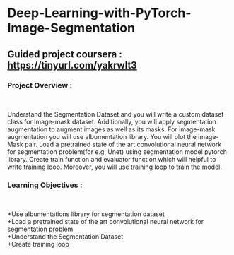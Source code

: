 # Deep-Learning-with-PyTorch-Image-Segmentation
## Guided project coursera : https://tinyurl.com/yakrwlt3

### Project Overview :
<br>

Understand the Segmentation Dataset and you will write a custom dataset class for Image-mask dataset. Additionally, you will apply segmentation augmentation to augment images as well as its masks. For image-mask augmentation you will use albumentation library. You will plot the image-Mask pair. Load a pretrained state of the art convolutional neural network for segmentation problem(for e.g, Unet) using segmentation model pytorch library. Create train function and evaluator function which will helpful to write training loop. Moreover, you will use training loop to train the model.

### Learning Objectives :
<br>

  +Use albumentations library for segmentation dataset
  <br>
  +Load a pretrained state of the art convolutional neural network for segmentation problem
  <br>
  +Understand the Segmentation Dataset
  <br>
  +Create training loop
